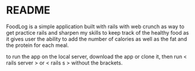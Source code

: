 # README

FoodLog is a simple application built with rails with web crunch as way to get practice rails and sharpen my skills to keep track of the healthy food as it gives user the ability to add the number of calories as well as the fat and the protein for each meal.

to run the app on the local server, download the app or clone it, then run < rails server > or < rails s > without the brackets.

